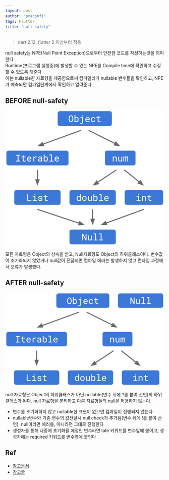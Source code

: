 ```yaml
---
layout: post
author: "praconfi"
tags: Flutter
title: "null safety"
---
```


> dart 2.12, flutter 2 이상부터 적용

null safety는 NPE(Null Point Exception)으로부터 안전한 코드를 작성하는것을 의미한다  
Runtime(프로그램 실행중)에 발생할 수 있는 NPE를 Compile time에 확인하고 수정할 수 있도록 해준다  
이는 nullable한 자료형을 제공함으로써 컴파일러가 nullable 변수들을 확인하고, NPE가 예측되면 컴파일단계에서 확인하고 알려준다  
## BEFORE null-safety 
![hierarchy-before](../assets/imgs/hierarchy-before.png)

모든 자료형은 Object의 상속을 받고, Null자료형도 Object의 하위클래스이다. 변수값이 초기화되지 않았거나 null값이 전달되면 컴파일 에러는 발생하지 않고 런타임 과정에서 오류가 발생했다.

## AFTER null-safety 
![hierarchy-after](../assets/imgs/hierarchy-after.png)

null 자료형은 Object의 하위클래스가 아닌 nullable(변수 뒤에 ?를 붙여 선언)의 하위클래스가 된다.
null 자료형을 분리하고 다른 자료형들의 null을 허용하지 않는다.

- 변수를 초기화하지 않고 nullable한 표현이 없으면 컴파일이 진행되지 않는다
- nullable변수와 기존 변수의 값전달시 null check가 추가됨(변수 뒤에 !를 붙여 선언),
null이라면 에러를, 아니라면 그대로 진행한다
- 생성자를 통해 나중에 초기화될 예정인 변수라면 late 키워드를 변수앞에 붙이고, 생성자에는 required 키워드를 변수앞에 붙인다


## Ref
- [참고문서](https://dart.dev/null-safety/understanding-null-safety)  
- [참고글](https://youtu.be/tP9TcrUZoIs)


